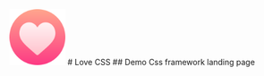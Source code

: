 <img src="https://github.com/mahtamun-hoque-fahim/love-css/blob/main/assests/media/heart.svg" height="100px"> 
# Love CSS
## Demo Css framework landing page
